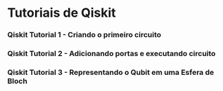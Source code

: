# Tutoriais de Qiskit

### Qiskit Tutorial 1 - Criando o primeiro circuito
### Qiskit Tutorial 2 - Adicionando portas e executando circuito
### Qiskit Tutorial 3 - Representando o Qubit em uma Esfera de Bloch
